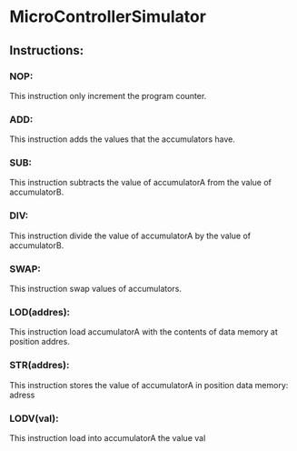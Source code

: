 # MicroControllerSimulator

## Instructions:

### NOP: 
This instruction only increment the program counter.

### ADD:
This instruction adds the values that the accumulators have.

### SUB:
This instruction subtracts the value of accumulatorA from the value of accumulatorB.

### DIV:
This instruction divide the value of accumulatorA by the value of accumulatorB.

### SWAP:
This instruction swap values of accumulators.

### LOD(addres):
This instruction load accumulatorA with the contents of data memory at position addres.

### STR(addres):
This instruction stores the value of accumulatorA in position data memory: adress

### LODV(val):
This instruction load into accumulatorA the value val
